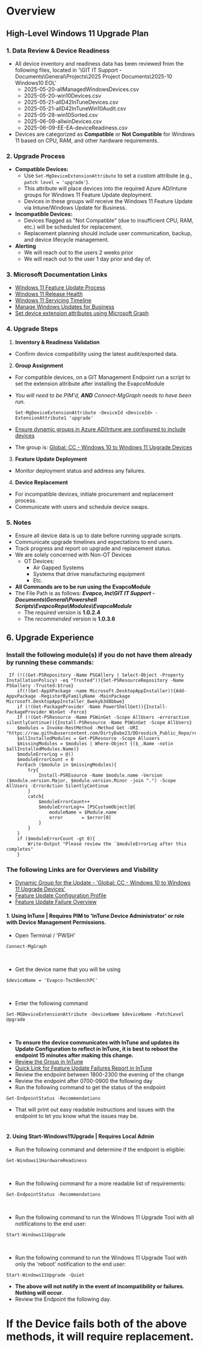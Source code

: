 # Overview

## High-Level Windows 11 Upgrade Plan

### 1. Data Review & Device Readiness

- All device inventory and readiness data has been reviewed from the following files, located in '\GIT IT Support - Documents\General\Projects\2025 Project Documents\2025-10 Windows10 EOL'
  - 2025-05-20-allManagedWindowsDevices.csv
  - 2025-05-20-win10Devices.csv
  - 2025-05-21-allD42InTuneDevices.csv
  - 2025-05-21-allD42InTuneWin10Audit.csv
  - 2025-05-28-win10Sorted.csv
  - 2025-06-09-allwinDevices.csv
  - 2025-06-09-EE-EA-deviceReadiness.csv
- Devices are categorized as **Compatible** or **Not Compatible** for Windows 11 based on CPU, RAM, and other hardware requirements.

### 2. Upgrade Process

- **Compatible Devices:**
  - Use `Set-MgDeviceExtensionAttribute` to set a custom attribute (e.g., `patch level = 'upgrade'`).
  - This attribute will place devices into the required Azure AD/Intune groups for Windows 11 Feature Update deployment.
  - Devices in these groups will receive the Windows 11 Feature Update via Intune/Windows Update for Business.
- **Incompatible Devices:**
  - Devices flagged as "Not Compatible" (due to insufficient CPU, RAM, etc.) will be scheduled for replacement.
  - Replacement planning should include user communication, backup, and device lifecycle management.
- **Alerting**
  - We will reach out to the users 2 weeks prior 
  - We will reach out to the user 1 day prior and day of.

### 3. Microsoft Documentation Links

- [Windows 11 Feature Update Process](https://learn.microsoft.com/en-us/windows/whats-new/whats-new-windows-11-version-23h2)
- [Windows 11 Release Health](https://learn.microsoft.com/en-us/windows/release-health/)
- [Windows 11 Servicing Timeline](https://learn.microsoft.com/en-us/lifecycle/faq/windows#windows-11)
- [Manage Windows Updates for Business](https://learn.microsoft.com/en-us/windows/deployment/update/waas-manage-updates-wufb)
- [Set device extension attributes using Microsoft Graph](https://learn.microsoft.com/en-us/powershell/module/microsoft.graph.devices.cloudpc/set-mgdeviceextensionattribute)

### 4. Upgrade Steps

1. **Inventory & Readiness Validation**
  - Confirm device compatibility using the latest audit/exported data.
2. **Group Assignment**
  - For compatible devices, on a GIT Management Endpoint run a script to set the extension attribute after installing the EvapcoModule
  - *You will need to be PIM'd,* ***AND*** *Connect-MgGraph needs to have been run.*
     ```pwsh
     Set-MgDeviceExtensionAttribute -DeviceId <DeviceId> -ExtensionAttribute1 'upgrade'
     ```
  - [Ensure dynamic groups in Azure AD/Intune are configured to include devices](https://intune.microsoft.com/#view/Microsoft_AAD_IAM/GroupDetailsMenuBlade/~/DynamicGroupMembershipRule/groupId/4ead5497-a492-4812-b90b-634abb5013ee/menuId/)
  
   - The group is: [Global: CC - Windows 10 to Windows 11 Upgrade Devices](https://intune.microsoft.com/#view/Microsoft_AAD_IAM/GroupDetailsMenuBlade/~/Overview/groupId/4ead5497-a492-4812-b90b-634abb5013ee/menuId/)
3. **Feature Update Deployment**
  - Monitor deployment status and address any failures.
4. **Device Replacement**
  - For incompatible devices, initiate procurement and replacement process.
  - Communicate with users and schedule device swaps.

### 5. Notes

- Ensure all device data is up to date before running upgrade scripts.
- Communicate upgrade timelines and expectations to end users.
- Track progress and report on upgrade and replacement status.
- We are solely concerned with Non-OT Devices
  - OT Devices:
    - Air Gapped Systems
    - Systems that drive manufacturing equipment
    - Etc.
- **All Commands are to be run using the EvapcoModule**
- The File Path is as follows: ***Evapco, Inc\GIT IT Support - Documents\General\Powershell Scripts\EvapcoRepo\Modules\EvapcoModule***
  - The *required*    version is **1.0.2.4**
  - The *recommended* version is **1.0.3.6** 

## 6. Upgrade Experience

### Install the following module(s) if you do not have them already by running these commands:
```
 If (!((Get-PSRepository -Name PSGAllery | Select-Object -Property InstallationPolicy) -eq "Trusted")){Set-PSResourceRepository -Name PSGallery -Trusted:$true}
    if(!(Get-AppXPackage -name Microsoft.DesktopAppInstaller)){Add-AppxPackage -RegisterByFamilyName -MainPackage Microsoft.DesktopAppInstaller_8wekyb3d8bbwe}
    if (!(Get-PackageProvider -Name PowerShellGet)){Install-PackageProvider WinGet -Force}
    If (!(Get-PSResource -Name PSWinGet -Scope AllUsers -erroraction silentlyContinue)){Install-PSResource -Name PSWinGet -Scope AllUsers}
    $modules = Invoke-RestMethod -Method Get -URI "https://raw.githubusercontent.com/DirtyDabe23/DDrosdick_Public_Repo/refs/heads/main/PSModules.JSON"
    $allInstalledModules = Get-PSResource -Scope Allusers
    $missingModules = $modules | Where-Object {($_.Name -notin $allInstalledModules.Name)}
    $moduleErrorLog = @()
    $moduleErrorCount = 0
    ForEach ($module in $missingModules){
        try{
            Install-PSREsource -Name $module.name -Version ($module.version.Major, $module.version.Minor -join ".") -Scope AllUsers -ErrorAction SilentlyContinue
        }
        catch{
            $moduleErrorCount++
            $moduleErrorLog+= [PSCustomObject]@{
                moduleName = $Module.name
                error       = $error[0]
            }
        }
    }
    if ($moduleErrorCount -gt 0){
        Write-Output "Please review the `$moduleErrorLog after this completes"
    }
```


### The following Links are for Overviews and Visbility
- [Dynamic Group for the Update - 'Global: CC - Windows 10 to Windows 11 Upgrade Devices'](https://intune.microsoft.com/#view/Microsoft_AAD_IAM/GroupDetailsMenuBlade/~/Overview/groupId/4ead5497-a492-4812-b90b-634abb5013ee/menuId/)
- [Feature Update Configuration Profile](https://intune.microsoft.com/#view/Microsoft_Intune_DeviceSettings/WindowsFeatureUpdateProfileMenu/~/2/profileId/016465b5-f7f0-4d03-bc17-a3955e53d2cd/profileName/6%20GLOBAL%3A%20CC%20-%20Win10%20to%20Win11/hasWufbEnabledLicense/true)
- [Feature Update Failure Overview](https://intune.microsoft.com/#view/Microsoft_Intune_DeviceSettings/WindowsUpdateAlertSummaryReport.ReactView)


#### 1. Using InTune |  **Requires PIM to 'InTune Device Administrator' or role with Device Management Permissions.**
- Open Terminal / 'PWSH' 
```
Connect-MgGraph
```
<br>

- Get the device name that you will be using 
```
$deviceName = 'Evapco-TechBenchPC'
```
<br>

- Enter the following command
```
Set-MGDeviceExtensionAttribute -DeviceName $deviceName -PatchLevel Upgrade
```
<br>

- **To ensure the device communicates with InTune and updates its Update Configuration to reflect in InTune, it is best to reboot the endpoint 15 minutes after making this change.**
- [Review the Group in InTune]((https://intune.microsoft.com/#view/Microsoft_AAD_IAM/GroupDetailsMenuBlade/~/Overview/groupId/4ead5497-a492-4812-b90b-634abb5013ee/menuId/))
- [Quick Link for Feature Update Failures Report in InTune](https://intune.microsoft.com/#view/Microsoft_Intune_DeviceSettings/WindowsUpdateAlertSummaryReport.ReactView)
- Review the endpoint between 1800-2300 the evening of the change
- Review the endpoint after   0700-0900 the following day
- Run the following command to get the status of the endpoint
``` 
Get-EndpointStatus -Recommendations
```
  - That will print out easy readable instructions and issues with the endpoint to let you know what the issues may be.
<br><br>

#### 2. Using Start-Windows11Upgrade | **Requires Local Admin**
- Run the following command and determine if the endpoint is eligible:
```
Get-Windows11HardwareReadiness
```
<br>

- Run the following command for a more readable list of requirements:
``` 
Get-EndpointStatus -Recommendations
```
<br>

- Run the following command to run the Windows 11 Upgrade Tool with all notifications to the end user:
```
Start-Windows11Upgrade
```
<br>

- Run the following command to run the Windows 11 Upgrade Tool with only the 'reboot' notification to the end user:
```
Start-Windows11Upgrade -Quiet
```
  - **The above will not notify in the event of incompatibility or failures. Nothing will occur.**
  - Review the Endpoint the following day.



# **If the Device fails both of the above methods, it will require replacement.**